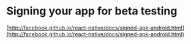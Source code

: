 # Signing your app for beta testing

[http://facebook.github.io/react-native/docs/signed-apk-android.html](http://facebook.github.io/react-native/docs/signed-apk-android.html)

